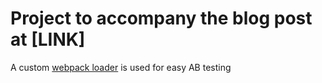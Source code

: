# Project to accompany the blog post at [LINK]

A custom [webpack loader]() is used for easy AB testing
